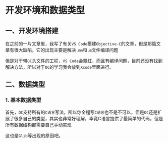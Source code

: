 #  开发环境和数据类型

## 一、开发环境搭建

在之前的一片文章里，我写了有关`VS Code`搭建`Objective-C`的文章，但是那篇文章有很大缺陷，它的出现主要是解决`.mm`和`.m`文件编译问题

但是对于带`OC`头文件的工程，`VS Code`会飘红，而且有编译问题，目前还没有找到解决方法，所以对于`OC`的学习我会放到`Xcode`里面进行。

## 二、数据类型

### 1. 基本数据类型

首先，`OC`支持所有的`C语言`写法，所以你全程写`C语言`也不是不可以，但是`OC`还是扩展了很多自己的类型，其实也非常好理解，毕竟C语言提供了最简单的代码，但是所有数据结构都需要自己手动实现

这也是`Glib`等出现的原因吧。


